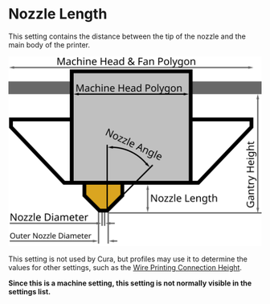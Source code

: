 Nozzle Length
====
This setting contains the distance between the tip of the nozzle and the main body of the printer.

![Dimensions of the print head](images/head_dimensions.svg)

This setting is not used by Cura, but profiles may use it to determine the values for other settings, such as the [Wire Printing Connection Height](../experimental/wireframe_height.md).

**Since this is a machine setting, this setting is not normally visible in the settings list.**
